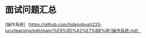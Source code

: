 # 面试问题汇总
[操作系统]（https://github.com/hideonbush233-lucy/learning/edit/main/%E9%9D%A2%E7%BB%8F/操作系统.md）

